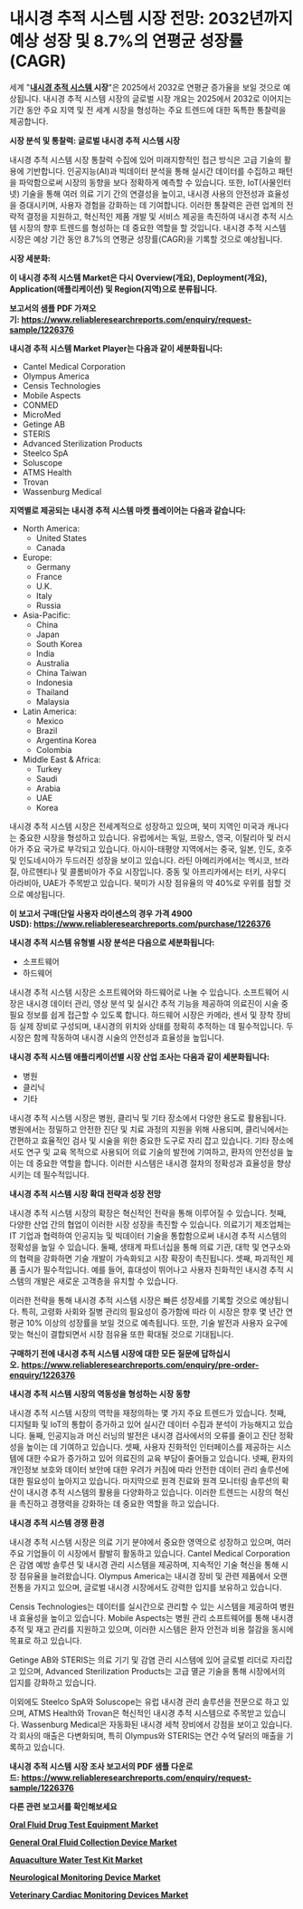 <p><h1>내시경 추적 시스템 시장 전망: 2032년까지 예상 성장 및 8.7%의 연평균 성장률(CAGR)</h1></p><p>세계 "<strong><a href="https://www.reliableresearchreports.com/endoscope-tracking-systems-r1226376?utm_campaign=105&utm_medium=8&utm_source=Github&utm_content=ia&utm_term=08032025&utm_id=endoscope-tracking-systems">내시경 추적 시스템&nbsp;</a></strong><strong>시장</strong>"은 2025에서 2032로 연평균 증가율을 보일 것으로 예상됩니다. 내시경 추적 시스템 시장의 글로벌 시장 개요는 2025에서 2032로 이어지는 기간 동안 주요 지역 및 전 세계 시장을 형성하는 주요 트렌드에 대한 독특한 통찰력을 제공합니다.</p>
<p><strong>시장 분석 및 통찰력: 글로벌 내시경 추적 시스템 시장</strong></p>
<p><p>내시경 추적 시스템 시장 통찰력 수집에 있어 미래지향적인 접근 방식은 고급 기술의 활용에 기반합니다. 인공지능(AI)과 빅데이터 분석을 통해 실시간 데이터를 수집하고 패턴을 파악함으로써 시장의 동향을 보다 정확하게 예측할 수 있습니다. 또한, IoT(사물인터넷) 기술을 통해 여러 의료 기기 간의 연결성을 높이고, 내시경 사용의 안전성과 효율성을 증대시키며, 사용자 경험을 강화하는 데 기여합니다. 이러한 통찰력은 관련 업계의 전략적 결정을 지원하고, 혁신적인 제품 개발 및 서비스 제공을 촉진하여 내시경 추적 시스템 시장의 향후 트렌드를 형성하는 데 중요한 역할을 할 것입니다. 내시경 추적 시스템 시장은 예상 기간 동안 8.7%의 연평균 성장률(CAGR)을 기록할 것으로 예상됩니다.</p><a href="%7CAUTHORITHY_DOMAIN_URL%7C?utm_campaign=105&utm_medium=8&utm_source=Github&utm_content=ia&utm_term=08032025&utm_id=endoscope-tracking-systems"></a></p>
<p><strong>시장 세분화:</strong></p>
<p><strong>이 내시경 추적 시스템 Market은 다시 Overview(개요), Deployment(개요), Application(애플리케이션) 및 Region(지역)으로 분류됩니다.</strong></p>
<p><strong>보고서의 샘플 PDF 가져오기:&nbsp;<a href="https://www.reliableresearchreports.com/enquiry/request-sample/1226376?utm_campaign=105&utm_medium=8&utm_source=Github&utm_content=ia&utm_term=08032025&utm_id=endoscope-tracking-systems">https://www.reliableresearchreports.com/enquiry/request-sample/1226376</a></strong><strong></strong></p>
<p><strong>내시경 추적 시스템 Market Player는 다음과 같이 세분화됩니다:</strong></p>
<p><ul><li>Cantel Medical Corporation</li><li>Olympus America</li><li>Censis Technologies</li><li>Mobile Aspects</li><li>CONMED</li><li>MicroMed</li><li>Getinge AB</li><li>STERIS</li><li>Advanced Sterilization Products</li><li>Steelco SpA</li><li>Soluscope</li><li>ATMS Health</li><li>Trovan</li><li>Wassenburg Medical</li></ul></p>
<p><strong>지역별로 제공되는 내시경 추적 시스템 마켓 플레이어는 다음과 같습니다:</strong></p>
<p><ul>
    <li>
        North America:
        <ul>
            <li>United States</li>
            <li>Canada</li>
        </ul>
    </li>
    <li>
        Europe:
        <ul>
            <li>Germany</li>
            <li>France</li>
            <li>U.K.</li>
            <li>Italy</li>
            <li>Russia</li>
        </ul>
    </li>
    <li>
        Asia-Pacific:
        <ul>
            <li>China</li>
            <li>Japan</li>
            <li>South Korea</li>
            <li>India</li>
            <li>Australia</li>
            <li>China Taiwan</li>
            <li>Indonesia</li>
            <li>Thailand</li>
            <li>Malaysia</li>
        </ul>
    </li>
    <li>
        Latin America:
        <ul>
            <li>Mexico</li>
            <li>Brazil</li>
            <li>Argentina Korea</li>
            <li>Colombia</li>
        </ul>
    </li>
    <li>
        Middle East & Africa:
        <ul>
            <li>Turkey</li>
            <li>Saudi</li>
            <li>Arabia</li>
            <li>UAE</li>
            <li>Korea</li>
        </ul>
    </li>
    </ul></p>
<p><p>내시경 추적 시스템 시장은 전세계적으로 성장하고 있으며, 북미 지역인 미국과 캐나다는 중요한 시장을 형성하고 있습니다. 유럽에서는 독일, 프랑스, 영국, 이탈리아 및 러시아가 주요 국가로 부각되고 있습니다. 아시아-태평양 지역에서는 중국, 일본, 인도, 호주 및 인도네시아가 두드러진 성장을 보이고 있습니다. 라틴 아메리카에서는 멕시코, 브라질, 아르헨티나 및 콜롬비아가 주요 시장입니다. 중동 및 아프리카에서는 터키, 사우디 아라비아, UAE가 주목받고 있습니다. 북미가 시장 점유율의 약 40%로 우위를 점할 것으로 예상됩니다.</p></p>
<p><strong>이 보고서 구매(단일 사용자 라이센스의 경우 가격 4900 USD):&nbsp;<a href="https://www.reliableresearchreports.com/purchase/1226376?utm_campaign=105&utm_medium=8&utm_source=Github&utm_content=ia&utm_term=08032025&utm_id=endoscope-tracking-systems">https://www.reliableresearchreports.com/purchase/1226376</a></strong></p>
<p><strong>내시경 추적 시스템 유형별 시장 분석은 다음으로 세분화됩니다:</strong></p>
<p><ul><li>소프트웨어</li><li>하드웨어</li></ul></p>
<p><p>내시경 추적 시스템 시장은 소프트웨어와 하드웨어로 나눌 수 있습니다. 소프트웨어 시장은 내시경 데이터 관리, 영상 분석 및 실시간 추적 기능을 제공하여 의료진이 시술 중 필요 정보를 쉽게 접근할 수 있도록 합니다. 하드웨어 시장은 카메라, 센서 및 장착 장비 등 실제 장비로 구성되며, 내시경의 위치와 상태를 정확히 추적하는 데 필수적입니다. 두 시장은 함께 작동하여 내시경 시술의 안전성과 효율성을 높입니다.</p></p>
<p><strong>내시경 추적 시스템 애플리케이션별 시장 산업 조사는 다음과 같이 세분화됩니다:</strong></p>
<p><ul><li>병원</li><li>클리닉</li><li>기타</li></ul></p>
<p><p>내시경 추적 시스템 시장은 병원, 클리닉 및 기타 장소에서 다양한 용도로 활용됩니다. 병원에서는 정밀하고 안전한 진단 및 치료 과정의 지원을 위해 사용되며, 클리닉에서는 간편하고 효율적인 검사 및 시술을 위한 중요한 도구로 자리 잡고 있습니다. 기타 장소에서도 연구 및 교육 목적으로 사용되어 의료 기술의 발전에 기여하고, 환자의 안전성을 높이는 데 중요한 역할을 합니다. 이러한 시스템은 내시경 절차의 정확성과 효율성을 향상시키는 데 필수적입니다.</p></p>
<p><strong>내시경 추적 시스템 시장 확대 전략과 성장 전망</strong></p>
<p><p>내시경 추적 시스템 시장의 확장은 혁신적인 전략을 통해 이루어질 수 있습니다. 첫째, 다양한 산업 간의 협업이 이러한 시장 성장을 촉진할 수 있습니다. 의료기기 제조업체는 IT 기업과 협력하여 인공지능 및 빅데이터 기술을 통합함으로써 내시경 추적 시스템의 정확성을 높일 수 있습니다. 둘째, 생태계 파트너십을 통해 의료 기관, 대학 및 연구소와의 협력을 강화하면 기술 개발이 가속화되고 시장 확장이 촉진됩니다. 셋째, 파괴적인 제품 출시가 필수적입니다. 예를 들어, 휴대성이 뛰어나고 사용자 친화적인 내시경 추적 시스템의 개발은 새로운 고객층을 유치할 수 있습니다.</p><p>이러한 전략을 통해 내시경 추적 시스템 시장은 빠른 성장세를 기록할 것으로 예상됩니다. 특히, 고령화 사회와 질병 관리의 필요성이 증가함에 따라 이 시장은 향후 몇 년간 연평균 10% 이상의 성장률을 보일 것으로 예측됩니다. 또한, 기술 발전과 사용자 요구에 맞는 혁신이 결합되면서 시장 점유율 또한 확대될 것으로 기대됩니다.</p></p>
<p><strong>구매하기 전에 내시경 추적 시스템 시장에 대한 모든 질문에 답하십시오.&nbsp;<a href="https://www.reliableresearchreports.com/enquiry/pre-order-enquiry/1226376?utm_campaign=105&utm_medium=8&utm_source=Github&utm_content=ia&utm_term=08032025&utm_id=endoscope-tracking-systems">https://www.reliableresearchreports.com/enquiry/pre-order-enquiry/1226376</a></strong><strong></strong></p>
<p><strong>내시경 추적 시스템 시장의 역동성을 형성하는 시장 동향</strong></p>
<p><p>내시경 추적 시스템 시장의 역학을 재정의하는 몇 가지 주요 트렌드가 있습니다. 첫째, 디지털화 및 IoT의 통합이 증가하고 있어 실시간 데이터 수집과 분석이 가능해지고 있습니다. 둘째, 인공지능과 머신 러닝의 발전은 내시경 검사에서의 오류를 줄이고 진단 정확성을 높이는 데 기여하고 있습니다. 셋째, 사용자 친화적인 인터페이스를 제공하는 시스템에 대한 수요가 증가하고 있어 의료진의 교육 부담이 줄어들고 있습니다. 넷째, 환자의 개인정보 보호와 데이터 보안에 대한 우려가 커짐에 따라 안전한 데이터 관리 솔루션에 대한 필요성이 높아지고 있습니다. 마지막으로 원격 진료와 원격 모니터링 솔루션의 확산이 내시경 추적 시스템의 활용을 다양화하고 있습니다. 이러한 트렌드는 시장의 혁신을 촉진하고 경쟁력을 강화하는 데 중요한 역할을 하고 있습니다.</p></p>
<p><strong>내시경 추적 시스템 경쟁 환경</strong></p>
<p><p>내시경 추적 시스템 시장은 의료 기기 분야에서 중요한 영역으로 성장하고 있으며, 여러 주요 기업들이 이 시장에서 활발히 활동하고 있습니다. Cantel Medical Corporation은 감염 예방 솔루션 및 내시경 관리 시스템을 제공하며, 지속적인 기술 혁신을 통해 시장 점유율을 늘려왔습니다. Olympus America는 내시경 장비 및 관련 제품에서 오랜 전통을 가지고 있으며, 글로벌 내시경 시장에서도 강력한 입지를 보유하고 있습니다.</p><p>Censis Technologies는 데이터를 실시간으로 관리할 수 있는 시스템을 제공하여 병원 내 효율성을 높이고 있습니다. Mobile Aspects는 병원 관리 소프트웨어를 통해 내시경 추적 및 재고 관리를 지원하고 있으며, 이러한 시스템은 환자 안전과 비용 절감을 동시에 목표로 하고 있습니다.</p><p>Getinge AB와 STERIS는 의료 기기 및 감염 관리 시스템에 있어 글로벌 리더로 자리잡고 있으며, Advanced Sterilization Products는 고급 멸균 기술을 통해 시장에서의 입지를 강화하고 있습니다.</p><p>이외에도 Steelco SpA와 Soluscope는 유럽 내시경 관리 솔루션을 전문으로 하고 있으며, ATMS Health와 Trovan은 혁신적인 내시경 추적 시스템으로 주목받고 있습니다. Wassenburg Medical은 자동화된 내시경 세척 장비에서 강점을 보이고 있습니다. 각 회사의 매출은 다변화되며, 특히 Olympus와 STERIS는 연간 수억 달러의 매출을 기록하고 있습니다.</p></p>
<p><strong>내시경 추적 시스템 시장 조사 보고서의 PDF 샘플 다운로드:&nbsp;<a href="https://www.reliableresearchreports.com/enquiry/request-sample/1226376?utm_campaign=105&utm_medium=8&utm_source=Github&utm_content=ia&utm_term=08032025&utm_id=endoscope-tracking-systems">https://www.reliableresearchreports.com/enquiry/request-sample/1226376</a></strong></p>
<p><strong></strong></p>
<p><strong></strong></p>
<p><strong></strong></p>
<p><strong></strong></p>
<p><strong>다른 관련 보고서를 확인해보세요</strong></p>
<p><strong><p><a href="https://github.com/boyertrull4r/Market-Research-Report-List-1/blob/main/oral-fluid-drug-test-equipment-market.md?utm_campaign=105&utm_medium=8&utm_source=Github&utm_content=ia&utm_term=08032025&utm_id=endoscope-tracking-systems">Oral Fluid Drug Test Equipment Market</a></p><p><a href="https://github.com/siertnamba7u/Market-Research-Report-List-1/blob/main/general-oral-fluid-collection-device-market.md?utm_campaign=105&utm_medium=8&utm_source=Github&utm_content=ia&utm_term=08032025&utm_id=endoscope-tracking-systems">General Oral Fluid Collection Device Market</a></p><p><a href="https://github.com/jugutstam/Market-Research-Report-List-1/blob/main/aquaculture-water-test-kit-market.md?utm_campaign=105&utm_medium=8&utm_source=Github&utm_content=ia&utm_term=08032025&utm_id=endoscope-tracking-systems">Aquaculture Water Test Kit Market</a></p><p><a href="https://github.com/pilukypalis/Market-Research-Report-List-1/blob/main/neurological-monitoring-device-market.md?utm_campaign=105&utm_medium=8&utm_source=Github&utm_content=ia&utm_term=08032025&utm_id=endoscope-tracking-systems">Neurological Monitoring Device Market</a></p><p><a href="https://github.com/zakkistuey/Market-Research-Report-List-1/blob/main/veterinary-cardiac-monitoring-devices-market.md?utm_campaign=105&utm_medium=8&utm_source=Github&utm_content=ia&utm_term=08032025&utm_id=endoscope-tracking-systems">Veterinary Cardiac Monitoring Devices Market</a></p></strong></p>